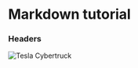 # Markdown tutorial
### Headers

![Tesla Cybertruck](https://digitalassets.tesla.com/tesla-contents/image/upload/f_auto,q_auto/Cybertruck-Main-Hero-Mobile-Landscape.jpg)
